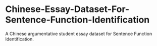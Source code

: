 # Chinese-Essay-Dataset-For-Sentence-Function-Identification
A Chinese argumentative student essay dataset for Sentence Function Identification.
